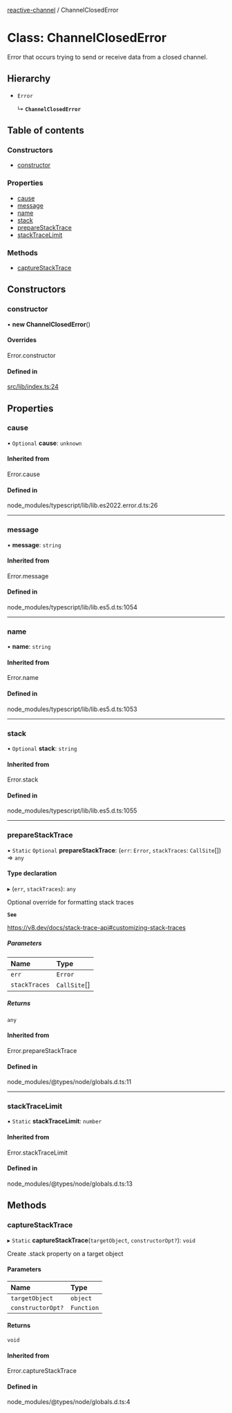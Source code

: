 [reactive-channel](../README.md) / ChannelClosedError

# Class: ChannelClosedError

Error that occurs trying to send or receive data from
a closed channel.

## Hierarchy

- `Error`

  ↳ **`ChannelClosedError`**

## Table of contents

### Constructors

- [constructor](ChannelClosedError.md#constructor)

### Properties

- [cause](ChannelClosedError.md#cause)
- [message](ChannelClosedError.md#message)
- [name](ChannelClosedError.md#name)
- [stack](ChannelClosedError.md#stack)
- [prepareStackTrace](ChannelClosedError.md#preparestacktrace)
- [stackTraceLimit](ChannelClosedError.md#stacktracelimit)

### Methods

- [captureStackTrace](ChannelClosedError.md#capturestacktrace)

## Constructors

### constructor

• **new ChannelClosedError**()

#### Overrides

Error.constructor

#### Defined in

[src/lib/index.ts:24](https://github.com/cdellacqua/channel.js/blob/main/src/lib/index.ts#L24)

## Properties

### cause

• `Optional` **cause**: `unknown`

#### Inherited from

Error.cause

#### Defined in

node_modules/typescript/lib/lib.es2022.error.d.ts:26

___

### message

• **message**: `string`

#### Inherited from

Error.message

#### Defined in

node_modules/typescript/lib/lib.es5.d.ts:1054

___

### name

• **name**: `string`

#### Inherited from

Error.name

#### Defined in

node_modules/typescript/lib/lib.es5.d.ts:1053

___

### stack

• `Optional` **stack**: `string`

#### Inherited from

Error.stack

#### Defined in

node_modules/typescript/lib/lib.es5.d.ts:1055

___

### prepareStackTrace

▪ `Static` `Optional` **prepareStackTrace**: (`err`: `Error`, `stackTraces`: `CallSite`[]) => `any`

#### Type declaration

▸ (`err`, `stackTraces`): `any`

Optional override for formatting stack traces

**`See`**

https://v8.dev/docs/stack-trace-api#customizing-stack-traces

##### Parameters

| Name | Type |
| :------ | :------ |
| `err` | `Error` |
| `stackTraces` | `CallSite`[] |

##### Returns

`any`

#### Inherited from

Error.prepareStackTrace

#### Defined in

node_modules/@types/node/globals.d.ts:11

___

### stackTraceLimit

▪ `Static` **stackTraceLimit**: `number`

#### Inherited from

Error.stackTraceLimit

#### Defined in

node_modules/@types/node/globals.d.ts:13

## Methods

### captureStackTrace

▸ `Static` **captureStackTrace**(`targetObject`, `constructorOpt?`): `void`

Create .stack property on a target object

#### Parameters

| Name | Type |
| :------ | :------ |
| `targetObject` | `object` |
| `constructorOpt?` | `Function` |

#### Returns

`void`

#### Inherited from

Error.captureStackTrace

#### Defined in

node_modules/@types/node/globals.d.ts:4
